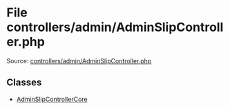 File controllers/admin/AdminSlipController.php
=========

Source: [controllers/admin/AdminSlipController.php](https://github.com/PrestaShop/PrestaShop/blob/1.6.0.5/controllers/admin/AdminSlipController.php)


Classes
-------

* [AdminSlipControllerCore](class.AdminSlipControllerCore.md)

